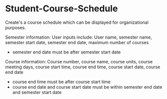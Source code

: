 # Student-Course-Schedule

Create's a course schedule which can be displayed for organizational purposes.

Semester information: User inputs include: User name, semester name, semester start date, semester end date, maximum number of courses
- semester end date must be after semester start date

Course information: Course number, course name, course units, course meeting days, course start time, course end time, course start date, course end date
- course end time must be after course start time
- course end date and course start date must be within semester end date and semester start date
